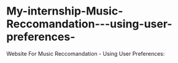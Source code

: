 # My-internship-Music-Reccomandation---using-user-preferences-
Website For Music Reccomandation - Using User Preferences:
